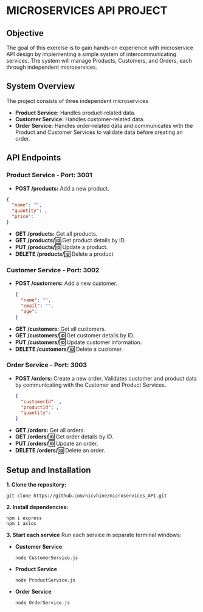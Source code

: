 # MICROSERVICES API PROJECT

## **Objective**

The goal of this exercise is to gain hands-on experience with microservice API design by implementing a simple system of intercommunicating services. The system will manage Products, Customers, and Orders, each through independent microservices.

## **System Overview**

The project consists of three independent microservices
  * **Product Service:** Handles product-related data.
  * **Customer Service:** Handles customer-related data.
  * **Order Service:** Handles order-related data and communicates with the Product and Customer Services to validate data before creating an order.

## **API Endpoints**

### Product Service - Port: 3001
  * **POST /products:** Add a new product.
   ```json
   {
     "name": "",
     "quantity": ,
     "price": 
   }
   ```
  * **GET /products:** Get all products.
  * **GET /products/:id:** Get product details by ID.
  * **PUT /products/:id:** Update a product.
  * **DELETE /products/:id:** Delete a product

### Customer Service - Port: 3002
  * **POST /customers:** Add a new customer.
    ```json
    {
      "name": "",
      "email": "",
      "age": 
    }
    ```
  * **GET /customers:** Get all customers.
  * **GET /customers/:id:** Get customer details by ID.
  * **PUT /customers/:id:** Update customer information.
  * **DELETE /customers/:id:** Delete a customer.

### Order Service - Port: 3003
  * **POST /orders:** Create a new order. Validates customer and product data by communicating with the Customer and Product Services.
    ```json
    {
      "customerId": ,
      "productId": ,
      "quantity": 
    }
    ```
  * **GET /orders:** Get all orders.
  * **GET /orders/:id:** Get order details by ID.
  * **PUT /orders/:id:** Update an order.
  * **DELETE /orders/:id:** Delete an order.
    
## **Setup and Installation**
**1. Clone the repository:**
```
git clone https://github.com/nicvhine/microservices_API.git
```
**2. Install dependencies:**
```
npm i express
npm i axios
```
**3. Start each service**
Run each service in separate terminal windows:
* **Customer Service**
  ```
  node CustomerService.js
  ```
* **Product Service**
  ```
  node ProductService.js
  ```
* **Order Service**
  ```
  node OrderService.js
  ```



